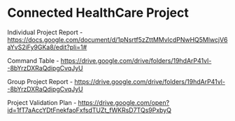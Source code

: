 # Connected HealthCare Project

Individual Project Report - https://docs.google.com/document/d/1pNsrtf5zZttMMvlcdPNwHQ5MlwcjV6aYvS2iFy9GKa8/edit?pli=1#

Command Table - https://drive.google.com/drive/folders/19hdArP41vl--8bYrzDXRaQdipgCvqJyU

Group Project Report - https://drive.google.com/drive/folders/19hdArP41vl--8bYrzDXRaQdipgCvqJyU

Project Validation Plan - https://drive.google.com/open?id=1fT7aAccYDtFnekfaoFxfsdTUZt_fWKRsD7TQs9PxbyQ
